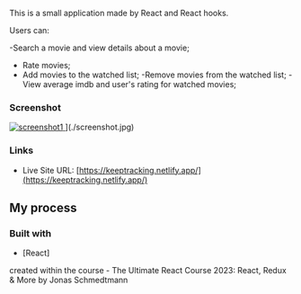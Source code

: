 This is a small application made by React and React hooks.

Users can:

-Search a movie and view details about a movie;

- Rate movies;
- Add movies to the watched list;
  -Remove movies from the watched list;
  -View average imdb and user's rating for watched movies;

### Screenshot

[![![screenshot1](https://github.com/nanatotibadze/worldwise/assets/106735126/790acf6b-0bed-4be2-8a06-10351864c3b3)
](https://github.com/nanatotibadze/worldwise/assets/106735126/a4b68e25-8219-4706-aebb-b9354b694b41)
](https://github.com/nanatotibadze/worldwise/assets/106735126/d21138e0-268a-48e6-ae80-37356d2a7267)
](./screenshot.jpg)

### Links

- Live Site URL: [https://keeptracking.netlify.app/](https://keeptracking.netlify.app/)

## My process

### Built with

- [React]

created within the course - The Ultimate React Course 2023: React, Redux & More by Jonas Schmedtmann
